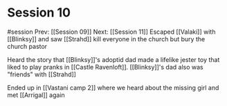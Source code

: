 # Session 10
#session
Prev: [[Session 09]]
Next: [[Session 11]]
Escaped [[Valaki]] with [[Blinksy]] and saw [[Strahd]] kill everyone in the church but bury the church pastor

Heard the story that [[Blinksy]]'s adoptid dad made a lifelike jester toy that liked to play pranks in [[Castle Ravenloft]]. [[Blinksy]]'s dad also was "friends" with [[Strahd]]

Ended up in [[Vastani camp 2]] where we heard about the missing girl and met [[Arrigal]] again